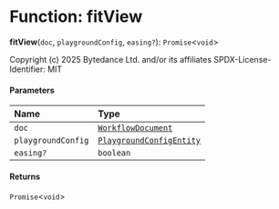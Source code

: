 # Function: fitView

**fitView**(`doc`, `playgroundConfig`, `easing?`): `Promise`<`void`>

Copyright (c) 2025 Bytedance Ltd. and/or its affiliates
SPDX-License-Identifier: MIT

#### Parameters

| Name | Type |
| :------ | :------ |
| `doc` | [`WorkflowDocument`](/auto-docs/free-layout-editor/classes/WorkflowDocument.md) |
| `playgroundConfig` | [`PlaygroundConfigEntity`](/auto-docs/free-layout-editor/classes/PlaygroundConfigEntity.md) |
| `easing?` | `boolean` |

#### Returns

`Promise`<`void`>
